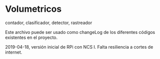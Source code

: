 # Volumetricos
contador, clasificador, detector, rastreador

Este archivo puede ser usado como changeLog de los diferentes códigos existentes en el proyecto.

2019-04-18, 
versión inicial de RPi con NCS I. 
Falta resiliencia a cortes de internet.
